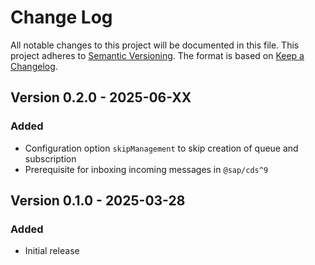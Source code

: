 # Change Log

All notable changes to this project will be documented in this file.
This project adheres to [Semantic Versioning](http://semver.org/).
The format is based on [Keep a Changelog](http://keepachangelog.com/).

## Version 0.2.0 - 2025-06-XX

### Added

- Configuration option `skipManagement` to skip creation of queue and subscription
- Prerequisite for inboxing incoming messages in `@sap/cds^9`

## Version 0.1.0 - 2025-03-28

### Added

- Initial release

